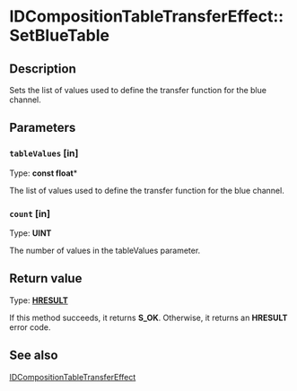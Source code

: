 # IDCompositionTableTransferEffect::SetBlueTable

## Description

Sets the list of values used to define the transfer function for the blue channel.

## Parameters

### `tableValues` [in]

Type: **const float***

The list of values used to define the transfer function for the blue channel.

### `count` [in]

Type: **UINT**

The number of values in the tableValues parameter.

## Return value

Type: **[HRESULT](https://learn.microsoft.com/windows/win32/com/structure-of-com-error-codes)**

If this method succeeds, it returns **S_OK**. Otherwise, it returns an **HRESULT** error code.

## See also

[IDCompositionTableTransferEffect](https://learn.microsoft.com/windows/desktop/api/dcomp/nn-dcomp-idcompositiontabletransfereffect)